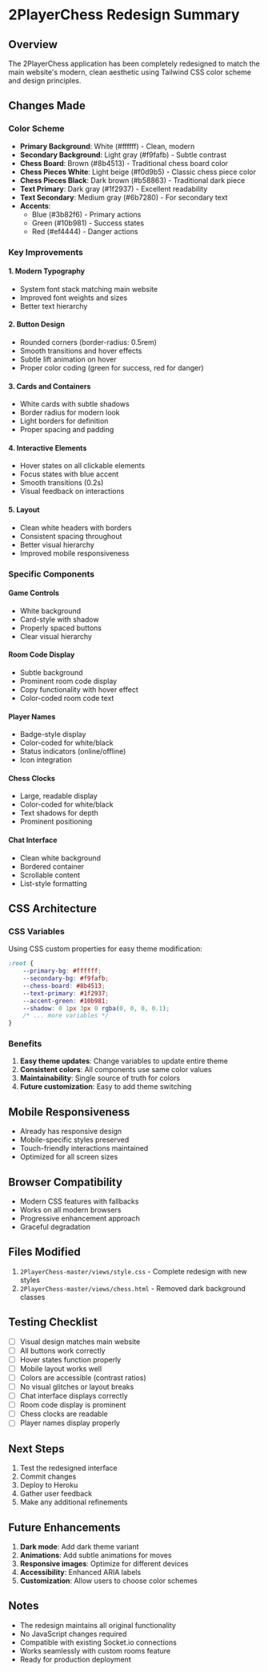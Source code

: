 # 2PlayerChess Redesign Summary

## Overview
The 2PlayerChess application has been completely redesigned to match the main website's modern, clean aesthetic using Tailwind CSS color scheme and design principles.

## Changes Made

### Color Scheme
- **Primary Background**: White (#ffffff) - Clean, modern
- **Secondary Background**: Light gray (#f9fafb) - Subtle contrast
- **Chess Board**: Brown (#8b4513) - Traditional chess board color
- **Chess Pieces White**: Light beige (#f0d9b5) - Classic chess piece color
- **Chess Pieces Black**: Dark brown (#b58863) - Traditional dark piece
- **Text Primary**: Dark gray (#1f2937) - Excellent readability
- **Text Secondary**: Medium gray (#6b7280) - For secondary text
- **Accents**: 
  - Blue (#3b82f6) - Primary actions
  - Green (#10b981) - Success states
  - Red (#ef4444) - Danger actions

### Key Improvements

#### 1. **Modern Typography**
- System font stack matching main website
- Improved font weights and sizes
- Better text hierarchy

#### 2. **Button Design**
- Rounded corners (border-radius: 0.5rem)
- Smooth transitions and hover effects
- Subtle lift animation on hover
- Proper color coding (green for success, red for danger)

#### 3. **Cards and Containers**
- White cards with subtle shadows
- Border radius for modern look
- Light borders for definition
- Proper spacing and padding

#### 4. **Interactive Elements**
- Hover states on all clickable elements
- Focus states with blue accent
- Smooth transitions (0.2s)
- Visual feedback on interactions

#### 5. **Layout**
- Clean white headers with borders
- Consistent spacing throughout
- Better visual hierarchy
- Improved mobile responsiveness

### Specific Components

#### Game Controls
- White background
- Card-style with shadow
- Properly spaced buttons
- Clear visual hierarchy

#### Room Code Display
- Subtle background
- Prominent room code display
- Copy functionality with hover effect
- Color-coded room code text

#### Player Names
- Badge-style display
- Color-coded for white/black
- Status indicators (online/offline)
- Icon integration

#### Chess Clocks
- Large, readable display
- Color-coded for white/black
- Text shadows for depth
- Prominent positioning

#### Chat Interface
- Clean white background
- Bordered container
- Scrollable content
- List-style formatting

## CSS Architecture

### CSS Variables
Using CSS custom properties for easy theme modification:
```css
:root {
    --primary-bg: #ffffff;
    --secondary-bg: #f9fafb;
    --chess-board: #8b4513;
    --text-primary: #1f2937;
    --accent-green: #10b981;
    --shadow: 0 1px 3px 0 rgba(0, 0, 0, 0.1);
    /* ... more variables */
}
```

### Benefits
1. **Easy theme updates**: Change variables to update entire theme
2. **Consistent colors**: All components use same color values
3. **Maintainability**: Single source of truth for colors
4. **Future customization**: Easy to add theme switching

## Mobile Responsiveness
- Already has responsive design
- Mobile-specific styles preserved
- Touch-friendly interactions maintained
- Optimized for all screen sizes

## Browser Compatibility
- Modern CSS features with fallbacks
- Works on all modern browsers
- Progressive enhancement approach
- Graceful degradation

## Files Modified
1. `2PlayerChess-master/views/style.css` - Complete redesign with new styles
2. `2PlayerChess-master/views/chess.html` - Removed dark background classes

## Testing Checklist
- [ ] Visual design matches main website
- [ ] All buttons work correctly
- [ ] Hover states function properly
- [ ] Mobile layout works well
- [ ] Colors are accessible (contrast ratios)
- [ ] No visual glitches or layout breaks
- [ ] Chat interface displays correctly
- [ ] Room code display is prominent
- [ ] Chess clocks are readable
- [ ] Player names display properly

## Next Steps
1. Test the redesigned interface
2. Commit changes
3. Deploy to Heroku
4. Gather user feedback
5. Make any additional refinements

## Future Enhancements
1. **Dark mode**: Add dark theme variant
2. **Animations**: Add subtle animations for moves
3. **Responsive images**: Optimize for different devices
4. **Accessibility**: Enhanced ARIA labels
5. **Customization**: Allow users to choose color schemes

## Notes
- The redesign maintains all original functionality
- No JavaScript changes required
- Compatible with existing Socket.io connections
- Works seamlessly with custom rooms feature
- Ready for production deployment
